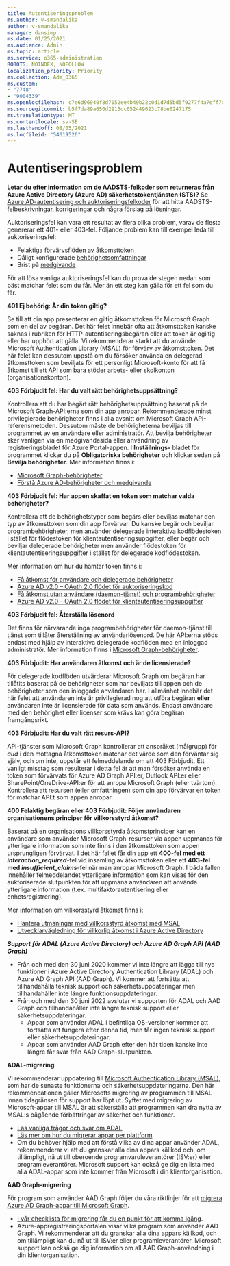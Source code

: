 ```yaml
---
title: Autentiseringsproblem
ms.author: v-smandalika
author: v-smandalika
manager: dansimp
ms.date: 01/25/2021
ms.audience: Admin
ms.topic: article
ms.service: o365-administration
ROBOTS: NOINDEX, NOFOLLOW
localization_priority: Priority
ms.collection: Adm_O365
ms.custom:
- "7748"
- "9004339"
ms.openlocfilehash: c7e6d96940f8d7052ee4b49b22c0d1d7d5bd5f9277f4a7eff709def1da2e13af
ms.sourcegitcommit: b5f7da89a650d2915dc652449623c78be6247175
ms.translationtype: MT
ms.contentlocale: sv-SE
ms.lasthandoff: 08/05/2021
ms.locfileid: "54019526"
---
```

# <a name="authentication-issues"></a>Autentiseringsproblem

**Letar du efter information om de AADSTS-felkoder som returneras från Azure Active Directory (Azure AD) säkerhetstokentjänsten (STS)?** Se [Azure AD-autentisering och auktoriseringsfelkoder](https://docs.microsoft.com/azure/active-directory/develop/reference-aadsts-error-codes) för att hitta AADSTS-felbeskrivningar, korrigeringar och några förslag på lösningar.

Auktoriseringsfel kan vara ett resultat av flera olika problem, varav de flesta genererar ett 401- eller 403-fel. Följande problem kan till exempel leda till auktoriseringsfel:

- Felaktiga [förvärvsflöden av åtkomsttoken](https://docs.microsoft.com/azure/active-directory/develop/authentication-vs-authorization) 
- Dåligt konfigurerade [behörighetsomfattningar](https://docs.microsoft.com/azure/active-directory/develop/v2-permissions-and-consent) 
- Brist på [medgivande](https://docs.microsoft.com/azure/active-directory/develop/howto-convert-app-to-be-multi-tenant#understanding-user-and-admin-consent)

För att lösa vanliga auktoriseringsfel kan du prova de stegen nedan som bäst matchar felet som du får. Mer än ett steg kan gälla för ett fel som du får.

**401 Ej behörig: Är din token giltig?**

Se till att din app presenterar en giltig åtkomsttoken för Microsoft Graph som en del av begäran. Det här felet innebär ofta att åtkomsttoken kanske saknas i rubriken för HTTP-autentiseringsbegäran eller att token är ogiltig eller har upphört att gälla. Vi rekommenderar starkt att du använder Microsoft Authentication Library (MSAL) för förvärv av åtkomsttoken. Det här felet kan dessutom uppstå om du försöker använda en delegerad åtkomsttoken som beviljats för ett personligt Microsoft-konto för att få åtkomst till ett API som bara stöder arbets- eller skolkonton (organisationskonton).

**403 Förbjudit fel: Har du valt rätt behörighetsuppsättning?**

Kontrollera att du har begärt rätt behörighetsuppsättning baserat på de Microsoft Graph-API:erna som din app anropar. Rekommenderade minst privilegierade behörigheter finns i alla avsnitt om Microsoft Graph API-referensmetoden. Dessutom måste de behörigheterna beviljas till programmet av en användare eller administratör. Att bevilja behörigheter sker vanligen via en medgivandesida eller användning av registreringsbladet för Azure Portal-appen. I **Inställnings-** bladet för programmet klickar du på **Obligatoriska behörigheter** och klickar sedan på **Bevilja behörigheter**. Mer information finns i:

- [Microsoft Graph-behörigheter](https://docs.microsoft.com/graph/permissions-reference) 
- [Förstå Azure AD-behörigheter och medgivande](https://docs.microsoft.com/azure/active-directory/develop/v2-permissions-and-consent)

**403 Förbjudit fel: Har appen skaffat en token som matchar valda behörigheter?**

Kontrollera att de behörighetstyper som begärs eller beviljas matchar den typ av åtkomsttoken som din app förvärvar. Du kanske begär och beviljar programbehörigheter, men använder delegerade interaktiva kodflödestoken i stället för flödestoken för klientautentiseringsuppgifter, eller begär och beviljar delegerade behörigheter men använder flödestoken för klientautentiseringsuppgifter i stället för delegerade kodflödestoken.

Mer information om hur du hämtar token finns i:

- [Få åtkomst för användare och delegerade behörigheter](https://docs.microsoft.com/graph/auth-v2-user) 
- [Azure AD v2.0 – OAuth 2.0 flödet för auktoriseringskod](https://docs.microsoft.com/azure/active-directory/develop/v2-oauth2-auth-code-flow) 
- [Få åtkomst utan användare (daemon-tjänst) och programbehörigheter](https://docs.microsoft.com/graph/auth-v2-service) 
- [Azure AD v2.0 – OAuth 2.0 flödet för klientautentiseringsuppgifter](https://docs.microsoft.com/azure/active-directory/develop/v2-oauth2-client-creds-grant-flow)

**403 Förbjudit fel: Återställa lösenord**

Det finns för närvarande inga programbehörigheter för daemon-tjänst till tjänst som tillåter återställning av användarlösenord. De här API:erna stöds endast med hjälp av interaktiva delegerade kodflöden med en inloggad administratör. Mer information finns i [Microsoft Graph-behörigheter](https://docs.microsoft.com/graph/permissions-reference).

**403 Förbjudit: Har användaren åtkomst och är de licensierade?**

För delegerade kodflöden utvärderar Microsoft Graph om begäran har tillåtits baserat på de behörigheter som har beviljats till appen och de behörigheter som den inloggade användaren har. I allmänhet innebär det här felet att användaren inte är privilegierad nog att utföra begäran **eller** användaren inte är licensierade för data som används. Endast användare med den behörighet eller licenser som krävs kan göra begäran framgångsrikt.

**403 Förbjudit: Har du valt rätt resurs-API?**

API-tjänster som Microsoft Graph kontrollerar att anspråket (målgrupp) för *aud* i den mottagna åtkomsttoken matchar det värde som den förväntar sig själv, och om inte, uppstår ett felmeddelande om att 403 Förbjudit. Ett vanligt misstag som resulterar i detta fel är att man försöker använda en token som förvärvats för Azure AD Graph API:er, Outlook API:er eller SharePoint/OneDrive-API:er för att anropa Microsoft Graph (eller tvärtom). Kontrollera att resursen (eller omfattningen) som din app förvärvar en token för matchar API:t som appen anropar.

**400 Felaktig begäran eller 403 Förbjudit: Följer användaren organisationens principer för villkorsstyrd åtkomst?**

Baserat på en organisations villkorsstyrda åtkomstprinciper kan en användare som använder Microsoft Graph-resurser via appen uppmanas för ytterligare information som inte finns i den åtkomsttoken som appen ursprungligen förvärvat. I det här fallet får din app ett **400-fel med ett *interaction_required***-fel vid insamling av åtkomsttoken eller ett **403-fel med *insufficient_claims***-fel när man anropar Microsoft Graph. I båda fallen innehåller felmeddelandet ytterligare information som kan visas för den auktoriserade slutpunkten för att uppmana användaren att använda ytterligare information (t.ex. multifaktorautentisering eller enhetsregistrering).

Mer information om villkorsstyrd åtkomst finns i:

- [Hantera utmaningar med villkorsstyrd åtkomst med MSAL](https://docs.microsoft.com/azure/active-directory/develop/msal-error-handling-dotnet#conditional-access-and-claims-challenges) 
- [Utvecklarvägledning för villkorlig åtkomst i Azure Active Directory](https://docs.microsoft.com/azure/active-directory/develop/v2-conditional-access-dev-guide)

***Support för ADAL (Azure Active Directory) och Azure AD Graph API (AAD Graph)***

- Från och med den 30 juni 2020 kommer vi inte längre att lägga till nya funktioner i Azure Active Directory Authentication Library (ADAL) och Azure AD Graph API (AAD Graph). Vi kommer att fortsätta att tillhandahålla teknisk support och säkerhetsuppdateringar men tillhandahåller inte längre funktionsuppdateringar.
- Från och med den 30 juni 2022 avslutar vi supporten för ADAL och AAD Graph och tillhandahåller inte längre teknisk support eller säkerhetsuppdateringar.
    - Appar som använder ADAL i befintliga OS-versioner kommer att fortsätta att fungera efter denna tid, men får ingen teknisk support eller säkerhetsuppdateringar.
    - Appar som använder AAD Graph efter den här tiden kanske inte längre får svar från AAD Graph-slutpunkten.

**ADAL-migrering**

Vi rekommenderar uppdatering till [Microsoft Authentication Library (MSAL)](https://docs.microsoft.com/azure/active-directory/develop/v2-overview), som har de senaste funktionerna och säkerhetsuppdateringarna. Den här rekommendationen gäller Microsofts migrering av programmen till MSAL innan tidsgränsen för support har löpt ut. Syftet med migrering av Microsoft-appar till MSAL är att säkerställa att programmen kan dra nytta av MSAL:s pågående förbättringar av säkerhet och funktioner.

- [Läs vanliga frågor och svar om ADAL](https://docs.microsoft.com/azure/active-directory/develop/msal-migration#frequently-asked-questions-faq) 
- [Läs mer om hur du migrerar appar per plattform](https://docs.microsoft.com/azure/active-directory/develop/msal-migration#frequently-asked-questions-faq) 
- Om du behöver hjälp med att förstå vilka av dina appar använder ADAL, rekommenderar vi att du granskar alla dina appars källkod och, om tillämpligt, nå ut till oberoende programvaruleverantörer (ISV:er) eller programleverantörer. Microsoft support kan också ge dig en lista med alla ADAL-appar som inte kommer från Microsoft i din klientorganisation.

**AAD Graph-migrering**

För program som använder AAD Graph följer du våra riktlinjer för att [migrera Azure AD Graph-appar till Microsoft Graph](https://docs.microsoft.com/graph/migrate-azure-ad-graph-planning-checklist?view=graph-rest-1.0&preserve-view=true).

- [I vår checklista för migrering får du en punkt för att komma igång](https://docs.microsoft.com/graph/migrate-azure-ad-graph-planning-checklist). 
- Azure-appregistreringsportalen visar vilka program som använder AAD Graph. Vi rekommenderar att du granskar alla dina appars källkod, och om tillämpligt kan du nå ut till ISV:er eller programleverantörer. Microsoft support kan också ge dig information om all AAD Graph-användning i din klientorganisation.

 










